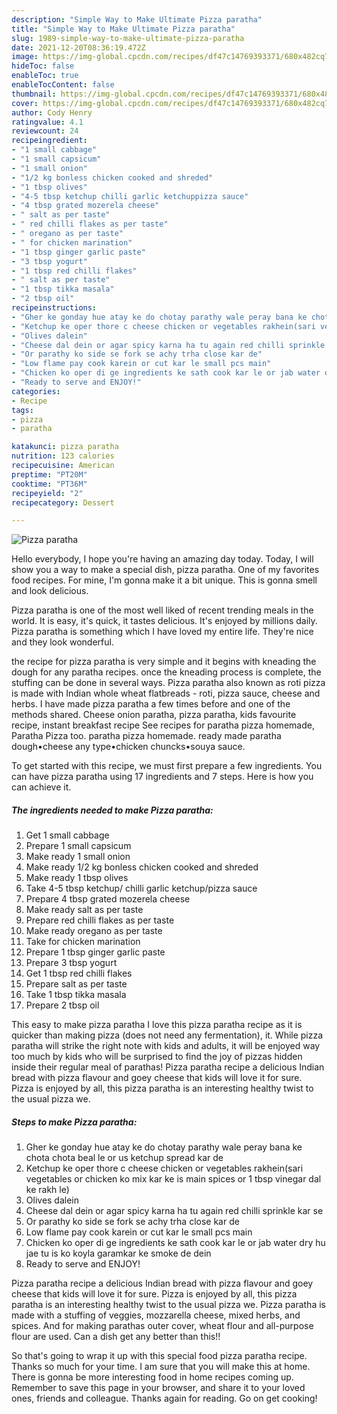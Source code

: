 ```yaml
---
description: "Simple Way to Make Ultimate Pizza paratha"
title: "Simple Way to Make Ultimate Pizza paratha"
slug: 1989-simple-way-to-make-ultimate-pizza-paratha
date: 2021-12-20T08:36:19.472Z
image: https://img-global.cpcdn.com/recipes/df47c14769393371/680x482cq70/pizza-paratha-recipe-main-photo.jpg
hideToc: false
enableToc: true
enableTocContent: false
thumbnail: https://img-global.cpcdn.com/recipes/df47c14769393371/680x482cq70/pizza-paratha-recipe-main-photo.jpg
cover: https://img-global.cpcdn.com/recipes/df47c14769393371/680x482cq70/pizza-paratha-recipe-main-photo.jpg
author: Cody Henry
ratingvalue: 4.1
reviewcount: 24
recipeingredient:
- "1 small cabbage"
- "1 small capsicum"
- "1 small onion"
- "1/2 kg bonless chicken cooked and shreded"
- "1 tbsp olives"
- "4-5 tbsp ketchup chilli garlic ketchuppizza sauce"
- "4 tbsp grated mozerela cheese"
- " salt as per taste"
- " red chilli flakes as per taste"
- " oregano as per taste"
- " for chicken marination"
- "1 tbsp ginger garlic paste"
- "3 tbsp yogurt"
- "1 tbsp red chilli flakes"
- " salt as per taste"
- "1 tbsp tikka masala"
- "2 tbsp oil"
recipeinstructions:
- "Gher ke gonday hue atay ke do chotay parathy wale peray bana ke chota chota beal le or us ketchup spread kar de"
- "Ketchup ke oper thore c cheese chicken or vegetables rakhein(sari vegetables or chicken ko mix kar ke is main spices or 1 tbsp vinegar dal ke rakh le)"
- "Olives dalein"
- "Cheese dal dein or agar spicy karna ha tu again red chilli sprinkle kar se"
- "Or parathy ko side se fork se achy trha close kar de"
- "Low flame pay cook karein or cut kar le small pcs main"
- "Chicken ko oper di ge ingredients ke sath cook kar le or jab water dry hu jae tu is ko koyla garamkar ke smoke de dein"
- "Ready to serve and ENJOY!"
categories:
- Recipe
tags:
- pizza
- paratha

katakunci: pizza paratha 
nutrition: 123 calories
recipecuisine: American
preptime: "PT20M"
cooktime: "PT36M"
recipeyield: "2"
recipecategory: Dessert

---
```



![Pizza paratha](https://img-global.cpcdn.com/recipes/df47c14769393371/680x482cq70/pizza-paratha-recipe-main-photo.jpg)

Hello everybody, I hope you're having an amazing day today. Today, I will show you a way to make a special dish, pizza paratha. One of my favorites food recipes. For mine, I'm gonna make it a bit unique. This is gonna smell and look delicious.

Pizza paratha is one of the most well liked of recent trending meals in the world. It is easy, it's quick, it tastes delicious. It's enjoyed by millions daily. Pizza paratha is something which I have loved my entire life. They're nice and they look wonderful.

the recipe for pizza paratha is very simple and it begins with kneading the dough for any paratha recipes. once the kneading process is complete, the stuffing can be done in several ways. Pizza paratha also known as roti pizza is made with Indian whole wheat flatbreads - roti, pizza sauce, cheese and herbs. I have made pizza paratha a few times before and one of the methods shared. Cheese onion paratha, pizza paratha, kids favourite recipe, instant breakfast recipe See recipes for paratha pizza homemade, Paratha Pizza too. paratha pizza homemade. ready made paratha dough•cheese any type•chicken chuncks•souya sauce.


To get started with this recipe, we must first prepare a few ingredients. You can have pizza paratha using 17 ingredients and 7 steps. Here is how you can achieve it.

<!--inarticleads1-->

##### The ingredients needed to make Pizza paratha:

1. Get 1 small cabbage
1. Prepare 1 small capsicum
1. Make ready 1 small onion
1. Make ready 1/2 kg bonless chicken cooked and shreded
1. Make ready 1 tbsp olives
1. Take 4-5 tbsp ketchup/ chilli garlic ketchup/pizza sauce
1. Prepare 4 tbsp grated mozerela cheese
1. Make ready  salt as per taste
1. Prepare  red chilli flakes as per taste
1. Make ready  oregano as per taste
1. Take  for chicken marination
1. Prepare 1 tbsp ginger garlic paste
1. Prepare 3 tbsp yogurt
1. Get 1 tbsp red chilli flakes
1. Prepare  salt as per taste
1. Take 1 tbsp tikka masala
1. Prepare 2 tbsp oil


This easy to make pizza paratha I love this pizza paratha recipe as it is quicker than making pizza (does not need any fermentation), it. While pizza paratha will strike the right note with kids and adults, it will be enjoyed way too much by kids who will be surprised to find the joy of pizzas hidden inside their regular meal of parathas! Pizza paratha recipe a delicious Indian bread with pizza flavour and goey cheese that kids will love it for sure. Pizza is enjoyed by all, this pizza paratha is an interesting healthy twist to the usual pizza we. 

<!--inarticleads2-->

##### Steps to make Pizza paratha:

1. Gher ke gonday hue atay ke do chotay parathy wale peray bana ke chota chota beal le or us ketchup spread kar de
1. Ketchup ke oper thore c cheese chicken or vegetables rakhein(sari vegetables or chicken ko mix kar ke is main spices or 1 tbsp vinegar dal ke rakh le)
1. Olives dalein
1. Cheese dal dein or agar spicy karna ha tu again red chilli sprinkle kar se
1. Or parathy ko side se fork se achy trha close kar de
1. Low flame pay cook karein or cut kar le small pcs main
1. Chicken ko oper di ge ingredients ke sath cook kar le or jab water dry hu jae tu is ko koyla garamkar ke smoke de dein
1. Ready to serve and ENJOY!

Pizza paratha recipe a delicious Indian bread with pizza flavour and goey cheese that kids will love it for sure. Pizza is enjoyed by all, this pizza paratha is an interesting healthy twist to the usual pizza we. Pizza paratha is made with a stuffing of veggies, mozzarella cheese, mixed herbs, and spices. And for making parathas outer cover, wheat flour and all-purpose flour are used. Can a dish get any better than this!! 

So that's going to wrap it up with this special food pizza paratha recipe. Thanks so much for your time. I am sure that you will make this at home. There is gonna be more interesting food in home recipes coming up. Remember to save this page in your browser, and share it to your loved ones, friends and colleague. Thanks again for reading. Go on get cooking!
